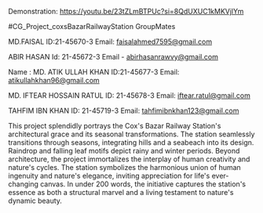 Demonstration: https://youtu.be/23tZLmBTPUc?si=8QdUXUC1kMKVjlYm

#CG_Project_coxsBazarRailwayStation
GroupMates

MD.FAISAL 
ID:21-45670-3 
Email: faisalahmed7595@gmail.com

ABIR HASAN
Id: 21-45672-3
Email - abirhasanrawvy@gmail.com

Name : MD. ATIK ULLAH KHAN
ID:21-45677-3
Email: atikullahkhan96@gmail.com

MD. IFTEAR HOSSAIN RATUL
ID: 21-45678-3
Email: iftear.ratul@gmail.com

TAHFIM IBN KHAN
ID: 21-45719-3
Email: tahfimibnkhan123@gmail.com

This project splendidly portrays the Cox's Bazar Railway Station's architectural grace and its seasonal transformations. The station seamlessly transitions through seasons, integrating hills and a seabeach into its design. Raindrop and falling leaf motifs depict rainy and winter periods. Beyond architecture, the project immortalizes the interplay of human creativity and nature's cycles. The station symbolizes the harmonious union of human ingenuity and nature's elegance, inviting appreciation for life's ever-changing canvas. In under 200 words, the initiative captures the station's essence as both a structural marvel and a living testament to nature's dynamic beauty.
